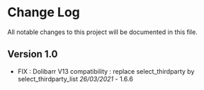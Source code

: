 # Change Log
All notable changes to this project will be documented in this file.

## Version 1.0

- FIX : Dolibarr V13 compatibility : replace select_thirdparty by select_thirdparty_list *26/03/2021* - 1.6.6
